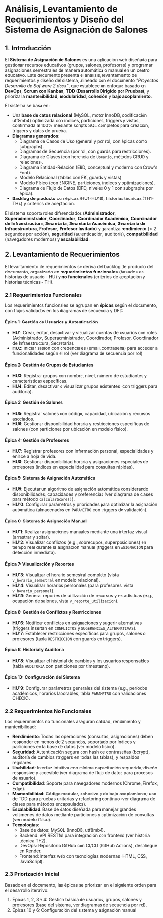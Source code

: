 # Análisis, Levantamiento de Requerimientos y Diseño del Sistema de Asignación de Salones

## 1. Introducción

El **Sistema de Asignación de Salones** es una aplicación web diseñada para gestionar recursos educativos (grupos, salones, profesores) y programar asignaciones semestrales de manera automática o manual en un centro educativo. Este documento presenta el análisis, levantamiento de requerimientos y diseño del sistema, alineado con el documento *"Proyectos Desarrollo de Software 2.docx"*, que establece un enfoque basado en **DevOps**, **Scrum con Kanban**, **TDD (Desarrollo Dirigido por Pruebas)**, y prioriza la **mantenibilidad**, **modularidad**, **cohesión** y **bajo acoplamiento**.

El sistema se basa en:
- Una **base de datos relacional** (MySQL, motor InnoDB, codificación utf8mb4) optimizada con índices, particiones, triggers y vistas, confirmada al 100% mediante scripts SQL completos para creación, triggers y datos de prueba.
- **Diagramas generados**: 
  - Diagrama de Casos de Uso (general y por rol, con épicas como subgraphs).
  - Diagramas de Secuencia (por rol, con guards para restricciones).
  - Diagrama de Clases (con herencia de `Usuario`, métodos CRUD y relaciones).
  - Diagrama Entidad-Relación (ERD, conceptual y moderno con Crow's Foot).
  - Modelo Relacional (tablas con FK, guards y vistas).
  - Modelo Físico (con ENGINE, particiones, índices y optimizaciones).
  - Diagrama de Flujo de Datos (DFD, niveles 0 y 1 con subgraphs por épica).
- **Backlog de producto** con épicas (HU1-HU19), historias técnicas (TH1-TH4) y criterios de aceptación.

El sistema soporta roles diferenciados (**Administrador**, **Superadministrador**, **Coordinador**, **Coordinador Académico**, **Coordinador de Infraestructura**, **Secretaria**, **Secretaria Académica**, **Secretaria de Infraestructura**, **Profesor**, **Profesor Invitado**) y garantiza **rendimiento** (< 2 segundos por acción), **seguridad** (autenticación, auditoría), **compatibilidad** (navegadores modernos) y **escalabilidad**.

## 2. Levantamiento de Requerimientos

El levantamiento de requerimientos se deriva del backlog de producto del documento, organizado en **requerimientos funcionales** (basados en historias de usuario - HU) y **no funcionales** (criterios de aceptación y historias técnicas - TH).

### 2.1 Requerimientos Funcionales

Los requerimientos funcionales se agrupan en **épicas** según el documento, con flujos validados en los diagramas de secuencia y DFD:

#### Épica 1: Gestión de Usuarios y Autenticación
- **HU1**: Crear, editar, desactivar y visualizar cuentas de usuarios con roles (Administrador, Superadministrador, Coordinador, Profesor, Coordinador de Infraestructura, Secretaria).
- **HU2**: Iniciar sesión con credenciales (email, contraseña) para acceder a funcionalidades según el rol (ver diagrama de secuencia por rol).

#### Épica 2: Gestión de Grupos de Estudiantes
- **HU3**: Registrar grupos con nombre, nivel, número de estudiantes y características específicas.
- **HU4**: Editar, desactivar o visualizar grupos existentes (con triggers para auditoría).

#### Épica 3: Gestión de Salones
- **HU5**: Registrar salones con código, capacidad, ubicación y recursos asociados.
- **HU6**: Gestionar disponibilidad horaria y restricciones específicas de salones (con particiones por ubicación en modelo físico).

#### Épica 4: Gestión de Profesores
- **HU7**: Registrar profesores con información personal, especialidades y enlace a hoja de vida.
- **HU8**: Gestionar disponibilidad horaria y asignaciones especiales de profesores (índices en especialidad para consultas rápidas).

#### Épica 5: Sistema de Asignación Automática
- **HU9**: Ejecutar un algoritmo de asignación automática considerando disponibilidades, capacidades y preferencias (ver diagrama de clases para método `calcularScore()`).
- **HU10**: Configurar parámetros y prioridades para optimizar la asignación automática (almacenados en `PARAMETRO` con triggers de validación).

#### Épica 6: Sistema de Asignación Manual
- **HU11**: Realizar asignaciones manuales mediante una interfaz visual (arrastrar y soltar).
- **HU12**: Visualizar conflictos (e.g., sobrecupos, superposiciones) en tiempo real durante la asignación manual (triggers en `ASIGNACION` para detección inmediata).

#### Épica 7: Visualización y Reportes
- **HU13**: Visualizar el horario semestral completo (vista `v_horario_semestral` en modelo relacional).
- **HU14**: Visualizar horarios personales (para profesores, vista `v_horario_personal`).
- **HU15**: Generar reportes de utilización de recursos y estadísticas (e.g., ocupación de salones, vista `v_reporte_utilizacion`).

#### Épica 8: Gestión de Conflictos y Restricciones
- **HU16**: Notificar conflictos en asignaciones y sugerir alternativas (triggers insertan en `CONFLICTOS` y `SUGERENCIAS_ALTERNATIVAS`).
- **HU17**: Establecer restricciones específicas para grupos, salones o profesores (tabla `RESTRICCION` con guards en triggers).

#### Épica 9: Historial y Auditoría
- **HU18**: Visualizar el historial de cambios y los usuarios responsables (tabla `AUDITORIA` con particiones por timestamp).

#### Épica 10: Configuración del Sistema
- **HU19**: Configurar parámetros generales del sistema (e.g., períodos académicos, horarios laborables, tabla `PARAMETRO` con validaciones CHECK).

### 2.2 Requerimientos No Funcionales

Los requerimientos no funcionales aseguran calidad, rendimiento y mantenibilidad:

- **Rendimiento**: Todas las operaciones (consultas, asignaciones) deben responder en menos de 2 segundos, soportado por índices y particiones en la base de datos (ver modelo físico).
- **Seguridad**: Autenticación segura con hash de contraseñas (bcrypt), auditoría de cambios (triggers en todas las tablas), y respaldos regulares.
- **Usabilidad**: Interfaz intuitiva con mínima capacitación requerida; diseño responsive y accesible (ver diagrama de flujo de datos para procesos de usuario).
- **Compatibilidad**: Soporte para navegadores modernos (Chrome, Firefox, Edge).
- **Mantenibilidad**: Código modular, cohesivo y de bajo acoplamiento; uso de TDD para pruebas unitarias y refactoring continuo (ver diagrama de clases para métodos encapsulados).
- **Escalabilidad**: Base de datos diseñada para manejar grandes volúmenes de datos mediante particiones y optimización de consultas (ver modelo físico).
- **Tecnologías**:
  - Base de datos: MySQL (InnoDB, utf8mb4).
  - Backend: API RESTful para integración con frontend (ver historia técnica TH2).
  - DevOps: Repositorio GitHub con CI/CD (GitHub Actions), despliegue en Render.
  - Frontend: Interfaz web con tecnologías modernas (HTML, CSS, JavaScript).

### 2.3 Priorización Inicial

Basado en el documento, las épicas se priorizan en el siguiente orden para el desarrollo iterativo:
1. Épicas 1, 2, 3 y 4: Gestión básica de usuarios, grupos, salones y profesores (base del sistema, ver diagramas de secuencia por rol).
2. Épicas 10 y 6: Configuración del sistema y asignación manual
